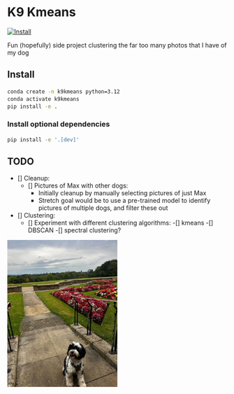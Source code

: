 # K9 Kmeans
[![Install](https://github.com/sdysch/k9-kmeans/actions/workflows/install.yml/badge.svg)](https://github.com/sdysch/k9-kmeans/actions/workflows/install.yml)

Fun (hopefully) side project clustering the far too many photos that I have of my dog
## Install
```bash
conda create -n k9kmeans python=3.12
conda activate k9kmeans
pip install -e .
```

### Install optional dependencies
```bash
pip install -e '.[dev]'
```

## TODO
- [] Cleanup:
	- [] Pictures of Max with other dogs:
		- Initially cleanup by manually selecting pictures of just Max
		- Stretch goal would be to use a pre-trained model to identify pictures of multiple dogs, and filter these out
- [] Clustering:
	- [] Experiment with different clustering algorithms:
		-[] kmeans
		-[] DBSCAN
		-[] spectral clustering?

<img src="Max.jpg" alt="Max" style="width:50%;">

